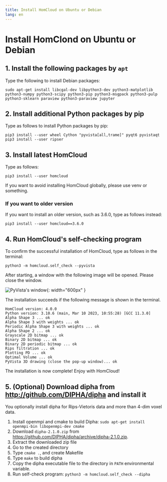 ```yaml
---
title: Install HomCloud on Ubuntu or Debian
lang: en
---
```


# Install HomClond on Ubuntu or Debian

## 1. Install the following packages by `apt`

Type the following to install Debian packages:

    sudo apt-get install libcgal-dev libpython3-dev python3-matplotlib python3-numpy python3-scipy python3-pip python3-msgpack python3-pulp python3-sklearn paraview python3-paraview jupyter

## 2. Install additional Python packages by pip

Type as follows to install Python packages by pip:

    pip3 install --user wheel Cython "pyvista[all,trame]" pyqt6 pyvistaqt
    pip3 install --user ripser

## 3. Install latest HomCloud

Type as follows:

    pip3 install --user homcloud

If you want to avoid installing HomCloud globally, please use venv or something.

### If you want to older version

If you want to install an older version, such as 3.6.0, type as follows instead:

    pip3 install --user homcloud==3.6.0

## 4. Run HomCloud's self-checking program

To confirm the successful installation of HomCloud, type as follows in the terminal:

    python3 -m homcloud.self_check --pyvista

After starting, a window with the following image will be opened. Please close the window.

![PyVista's window](/images/screenshot-selfcheck-pyvista.png){: width="600px" }

The installation succeeds if the following message is shown in the terminal.

    HomCloud version: 4.0.0
    Python version: 3.10.6 (main, Mar 10 2023, 10:55:28) [GCC 11.3.0]
    Alpha Shape 3 ... ok
    Alpha Shape 3 with weights ... ok
    Periodic Alpha Shape 3 with weights ... ok
    Alpha Shape 2 ... ok
    Grayscale 2D bitmap ... ok
    Binary 2D bitmap ... ok
    Binary 2D periodic bitmap ... ok
    Rips filtration ... ok
    Plotting PD ... ok
    Optimal Volume ... ok
    PyVista 3D drawing (close the pop-up window)... ok

The installation is now complete! Enjoy with HomCloud!

## 5. (Optional) Download dipha from <http://github.com/DIPHA/dipha> and install it

You optionally install dipha for Rips-Vietoris data and more than 4-dim voxel data.

1. Install openmpi and cmake to build Dipha: `sudo apt-get install openmpi-bin libopenmpi-dev cmake`
2. Download `dipha-2.1.0.zip` from <https://github.com/DIPHA/dipha/archive/dipha-2.1.0.zip>.
3. Extract the downloaded zip file
4. Go to the created directory
5. Type `cmake .`, and create Makefile
6. Type `make` to build dipha
7. Copy the dipha executable file to the directory in `PATH` environmental variable.
8. Run self-check program: `python3 -m homcloud.self_check --dipha`
